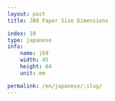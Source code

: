 ```yaml
---
layout: post
title: JB9 Paper Size Dimensions

index: 10
type: japanese
info:
    name: jb9
    width: 45
    height: 64
    unit: mm

permalink: /en/japanese/:slug/
---
```



